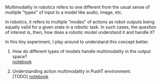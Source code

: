 Multimodality in robotics refers to one different from the usual sense of multiple "types" of input to a model like audio, image, etc.

In robotics, it refers to multiple "modes" of actions as robot outputs being equally valid for a given state in a robotic task. In such cases, the question of interest is, then, how does a robotic model understand it and handle it?

In this tiny experiment, I play around to understand this concept better.

1. How do different types of models handle multimodality in the output space?  
[notebook](https://colab.research.google.com/drive/1QBWmQ25SbvNr9WcrRSS7BzfxMv8R8e1Q?usp=sharing)

2. Understanding action multimodality in PushT environment.  
[TODO]
[notebook](https://colab.research.google.com/drive/1TfIEibfe9K8W8rthuuyUXPEb3HIk2bRd?usp=sharing)
